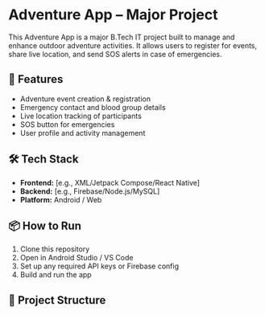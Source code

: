 # Adventure App – Major Project

This Adventure App is a major B.Tech IT project built to manage and enhance outdoor adventure activities. It allows users to register for events, share live location, and send SOS alerts in case of emergencies.

## 🚀 Features

- Adventure event creation & registration
- Emergency contact and blood group details
- Live location tracking of participants
- SOS button for emergencies
- User profile and activity management

## 🛠 Tech Stack

- **Frontend:** [e.g., XML/Jetpack Compose/React Native]
- **Backend:** [e.g., Firebase/Node.js/MySQL]
- **Platform:** Android / Web

## 📦 How to Run

1. Clone this repository
2. Open in Android Studio / VS Code
3. Set up any required API keys or Firebase config
4. Build and run the app

## 📁 Project Structure

